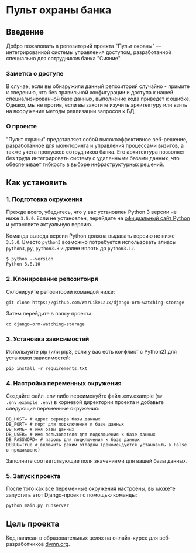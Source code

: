 # Пульт охраны банка

## Введение

Добро пожаловать в репозиторий проекта "Пульт охраны" — интегрированной системы управления доступом, разработанной специально для сотрудников банка "Сияние".

### Заметка о доступе

В случае, если вы обнаружили данный репозиторий случайно - примите к сведению, что без правильной конфигурации и доступа к нашей специализированной базе данных, выполнение кода приведет к ошибке. Однако, мы не против, если вы захотите изучить архитектуру или взять на вооружение методы реализации запросов к БД.

### О проекте

"Пульт охраны" представляет собой высокоэффективное веб-решение, разработанное для мониторинга и управления процессами визитов, а также учета пропусков сотрудников банка. Его архитектура позволяет без труда интегрировать систему с удаленными базами данных, что обеспечивает гибкость в выборе инфраструктурных решений.

## Как установить

### 1. Подготовка окружения

Прежде всего, убедитесь, что у вас установлен Python 3 версии не ниже `3.5.0`. Если не установлен, перейдите на [официальный сайт Python](https://www.python.org/) и установите актуальную версию.

Команда вывода версии Python должна выдавать версию не ниже `3.5.0`. Вместо `python3` возможно потребуется использовать алиасы `python3`, `py`, `python3.8` и далее вплоть до `python3.12`.

```
$ python --version
Python 3.8.10
```

### 2. Клонирование репозитоиря

Склонируйте репозиторий командой ниже:

```
git clone https://github.com/WarLikeLaux/django-orm-watching-storage
```

Затем перейдите в папку проекта:

```
cd django-orm-watching-storage
```

### 3. Установка зависимостей

Используйте pip (или pip3, если у вас есть конфликт с Python2) для установки зависимостей:
```
pip install -r requirements.txt
```

### 4. Настройка переменных окружения

Создайте файл .env либо переименуйте файл .env.example (`mv .env.example .env`) в корневой директории проекта и добавьте следующие переменные окружения:

```
DB_HOST= # адрес сервера базы данных
DB_PORT= # порт для подключения к базе данных
DB_NAME= # имя базы данных
DB_USER= # имя пользователя для подключения к базе данных
DB_PASSWORD= # пароль для подключения к базе данных
DEBUG=True # включить режим отладки (рекомендуется установить в False в продакшене)
```

Заполните соответствующие поля значениями для вашей базы данных.

### 5. Запуск проекта

После того как все переменные окружения настроены, вы можете запустить этот Django-проект с помощью команды:

```
python main.py runserver
```

## Цель проекта

Код написан в образовательных целях на онлайн-курсе для веб-разработчиков [dvmn.org](https://dvmn.org/).